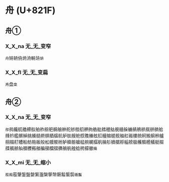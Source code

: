# 舟 (U+821F)

## 舟①

### X_X_na 无_无_变窄
`舟`矪辀侜烐洀輈珘`貈`

### X_X_fl 无_无_变扁
`歬`盘`㭧`

## 舟②

### X_X_na 无_无_变窄
`郍`鸼艬䑢艪艜舣舶舴䑸舥艊艆舯舵䑰䑹舠舺䑦艁舭艝艃䑩䚀艢䑮艣䑶鵃舼艞䑫艩䑪艂䑤艦䒂䑲䑬䲍䒃䒀䑴舾䒇航舮舦艘舱䑡䑾䒅舷䑭艟䑿艖舰舳舡䃑艛艈舸搬䑷舲艫䎇䑽䑠艚船舫䑨舨般舩艔艐䑧舻舽䑻艙艋䑱艉䒄舤䑳䑣䒈艍艀艗艕䑥艧䑼艠艤艇䑵艓䑺艅舢艒艭㮽艏艑䑯艡䒁䒉艄舧艎艌舿艨䒆`艥`

### X_X_mi 无_无_缩小
`䈲瘢`蒰鞶鎜盤媻縏瀊槃搫幋磐䰉螌褩`䃲䰔`